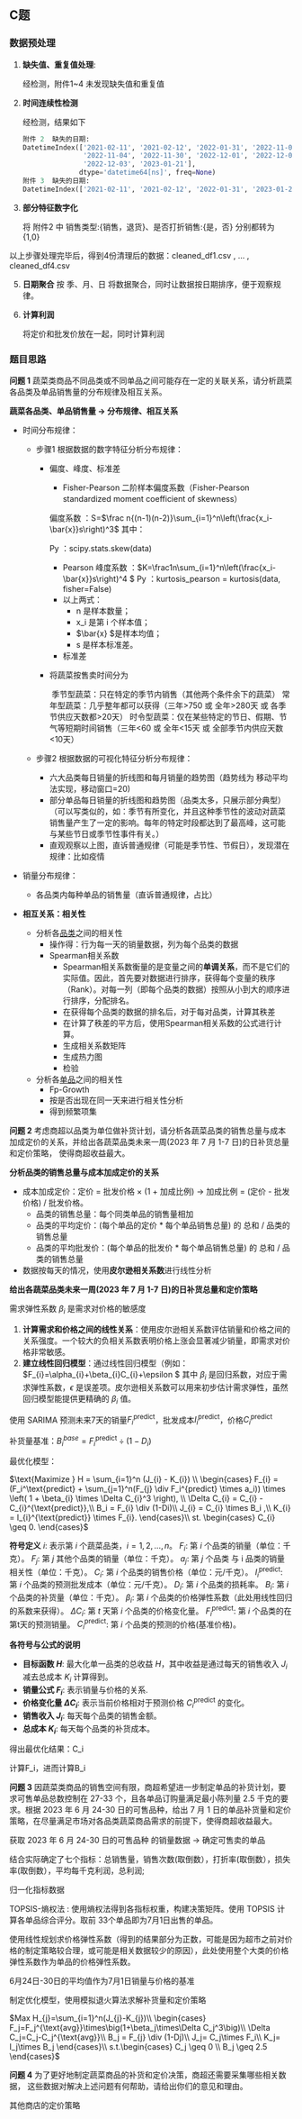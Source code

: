 ## C题

### 数据预处理

1. **缺失值、重复值处理**:

   经检测，附件1~4 未发现缺失值和重复值

2. **时间连续性检测**

   经检测，结果如下

   ```py
   附件 2  缺失的日期:
   DatetimeIndex(['2021-02-11', '2021-02-12', '2022-01-31', '2022-11-02',
                  '2022-11-04', '2022-11-30', '2022-12-01', '2022-12-02',
                  '2022-12-03', '2023-01-21'],
                 dtype='datetime64[ns]', freq=None)
   附件 3  缺失的日期:
   DatetimeIndex(['2021-02-11', '2021-02-12', '2022-01-31', '2023-01-21'], dtype='datetime64[ns]', freq=None)
   ```

3. **部分特征数字化**

   将 附件2 中 销售类型:{销售，退货}、是否打折销售:{是，否} 分别都转为 {1,0}

以上步骤处理完毕后，得到4份清理后的数据：cleaned_df1.csv , ... , cleaned_df4.csv

5. **日期聚合**
   按 季、月、日 将数据聚合，同时让数据按日期排序，便于观察规律。

6. **计算利润**

   将定价和批发价放在一起，同时计算利润



### 题目思路

**问题 1** 蔬菜类商品不同品类或不同单品之间可能存在一定的关联关系，请分析蔬菜各品类及单品销售量的分布规律及相互关系。

**蔬菜各品类、单品销售量 → 分布规律、相互关系**

- 时间分布规律：

  - 步骤1 根据数据的数字特征分析分布规律：

    - 偏度、峰度、标准差

      - Fisher-Pearson 二阶样本偏度系数（Fisher-Pearson standardized moment coefficient of skewness）

      偏度系数 ：S=$\frac n{(n-1)(n-2)}\sum_{i=1}^n\left(\frac{x_i-\bar{x}}s\right)^3$ 其中：

      Py ：scipy.stats.skew(data)

      - Pearson 峰度系数 ：$K=\frac1n\sum_{i=1}^n\left(\frac{x_i-\bar{x}}s\right)^4 $
        Py ：kurtosis_pearson = kurtosis(data, fisher=False)
      - 以上两式：
        - n 是样本数量；
        - x_i 是第 i 个样本值；
        - $\bar{x} $是样本均值；
        - s 是样本标准差。
      - 标准差

    - 将蔬菜按售卖时间分为

      ​	季节型蔬菜：只在特定的季节内销售（其他两个条件余下的蔬菜）
      ​	常年型蔬菜：几乎整年都可以获得（三年>750 或 全年>280天 或 各季节供应天数都>20天）
      ​	时令型蔬菜：仅在某些特定的节日、假期、节气等短期时间销售（三年<60 或 全年<15天 或 全部季节内供应天数<10天）

  - 步骤2 根据数据的可视化特征分析分布规律：

    - 六大品类每日销量的折线图和每月销量的趋势图（趋势线为 移动平均法实现，移动窗口=20)
    - 部分单品每日销量的折线图和趋势图（品类太多，只展示部分典型）（可以写类似的，如：季节有所变化，并且这种季节性的波动对蔬菜销售量产生了一定的影响。每年的特定时段都达到了最高峰，这可能与某些节日或季节性事件有关。）
    - 直观观察以上图，直诉普通规律（可能是季节性、节假日），发现潜在规律：比如疫情

- 销量分布规律：

  - 各品类内每种单品的销售量（直诉普通规律，占比）

- **相互关系：相关性**

  - 分析各<u>品类</u>之间的相关性
    - 操作得：行为每一天的销量数据，列为每个品类的数据
    - Spearman相关系数
      - Spearman相关系数衡量的是变量之间的**单调关系**，而不是它们的实际值。因此，首先要对数据进行排序，获得每个变量的秩序（Rank）。对每一列（即每个品类的数据）按照从小到大的顺序进行排序，分配排名。
      - 在获得每个品类的数据的排名后，对于每对品类，计算其秩差
      - 在计算了秩差的平方后，使用Spearman相关系数的公式进行计算。
      - 生成相关系数矩阵
      - 生成热力图
      - 检验
  - 分析各<u>单品</u>之间的相关性
    - Fp-Growth
    - 按是否出现在同一天来进行相关性分析
    - 得到频繁项集

**问题 2** 考虑商超以品类为单位做补货计划，请分析各蔬菜品类的销售总量与成本加成定价的关系，并给出各蔬菜品类未来一周(2023 年 7 月 1-7 日)的日补货总量和定价策略， 使得商超收益最大。

**分析品类的销售总量与成本加成定价的关系**

- 成本加成定价：定价 = 批发价格 × (1 + 加成比例)  →  加成比例 = (定价 - 批发价格) / 批发价格。
  - 品类的销售总量：每个同类单品的销售量相加
  - 品类的平均定价：(每个单品的定价 * 每个单品销售总量) 的 总和 / 品类的销售总量
  - 品类的平均批发价：(每个单品的批发价 * 每个单品销售总量) 的 总和 / 品类的销售总量
- 数据按每天的情况，使用**皮尔逊相关系数**进行线性分析

**给出各蔬菜品类未来一周(2023 年 7 月 1-7 日)的日补货总量和定价策略**

需求弹性系数 $\beta_{i}$ 是需求对价格的敏感度

1. **计算需求和价格之间的线性关系**：使用皮尔逊相关系数评估销量和价格之间的关系强度。一个较大的负相关系数表明价格上涨会显著减少销量，即需求对价格非常敏感。
2. **建立线性回归模型**：通过线性回归模型（例如： $F_{i}=\alpha_{i}+\beta_{i}C_{i}+\epsilon $ 
   其中 $\beta_{i}$ 是回归系数，对应于需求弹性系数，$\epsilon$ 是误差项。皮尔逊相关系数可以用来初步估计需求弹性，虽然回归模型能提供更精确的 $\beta_{i}$  值。



使用 SARIMA 预测未来7天的销量$F_{i}^{\text{predict}}$，批发成本$I_{i}^{\text{predict}}$，价格$C_{i}^{\text{predict}}$

补货量基准：$B_{i}^{base} = F_{i}^{\text{predict}} \div (1 - D_{i})$



最优化模型：

 $\text{Maximize }  H = \sum_{i=1}^n (J_{i} - K_{i}) \\
 \begin{cases}
 F_{i} = (F_i^\text{predict} + \sum_{j=1}^n(F_{j} \div F_i^{predict} \times a_i)) \times \left( 1 + \beta_{i} \times \Delta C_{i}^3 \right), \\
 \Delta C_{i} = C_{i} - C_{i}^{\text{predict}},\\
  B_i = F_{i} \div (1-Di)\\
 J_{i} = C_{i} \times B_i ,\\
 K_{i} = I_{i}^{\text{predict}} \times F_{i}.
\end{cases}\\
st. \begin{cases}
C_{i} \geq 0.
\end{cases}$ 

**符号定义**
$i$: 表示第 $i$ 个蔬菜品类，$i=1,2,\dots,n$。
$F_{i}$: 第 $i$ 个品类的销量（单位：千克）。
$F_{j}$: 第 $j$ 其他个品类的销量（单位：千克）。
$a_{j}$: 第 $j$ 个品类 与 i 品类的销量相关性（单位：千克）。
$C_{i}$: 第 $i$ 个品类的销售价格（单位：元/千克）。
$I_{i}^{\text{predict}}$: 第 $i$ 个品类的预测批发成本（单位：元/千克）。
$D_{i}$: 第 $i$ 个品类的损耗率。
$B_{i}$: 第 $i$ 个品类的补货量（单位：千克）。
$\beta_{i}$: 第 $i$ 个品类的价格弹性系数（此处用线性回归的系数来获得）。
$\Delta C_{i}$: 第 $t$ 天第 $i$ 个品类的价格变化量。
$F_{i}^{\text{predict}}$: 第 $i$ 个品类的在第t天的预测销量。
$C_{i}^{\text{predict}}$: 第 $i$ 个品类的预测的价格(基准价格)。

**各符号与公式的说明**

- **目标函数 $H$**: 最大化单一品类的总收益 $H$，其中收益是通过每天的销售收入 $J_{i}$ 减去总成本 $K_{i}$ 计算得到。
- **销量公式 $F_i$**: 表示销量与价格的关系.
- **价格变化量 $\Delta C_{i}$**: 表示当前价格相对于预测价格 $C_{i}^{\text{predict}}$ 的变化。
- **销售收入 $J_{i}$**: 每天每个品类的销售金额。
- **总成本 $K_{i}$**: 每天每个品类的补货成本。

得出最优化结果：C_i

计算F_i，进而计算B_i



**问题 3** 因蔬菜类商品的销售空间有限，商超希望进一步制定单品的补货计划，要求可售单品总数控制在 27-33 个，且各单品订购量满足最小陈列量 2.5 千克的要求。根据 2023 年 6 月 24-30 日的可售品种，给出 7 月 1 日的单品补货量和定价策略，在尽量满足市场对各品类蔬菜商品需求的前提下，使得商超收益最大。

获取 2023 年 6 月 24-30 日的可售品种 的销量数据 → 确定可售卖的单品

结合实际确定了七个指标：总销售量，销售次数(取倒数），打折率(取倒数），损失率(取倒数），平均每千克利润，总利润;

归一化指标数据

TOPSIS-熵权法 : 使用熵权法得到各指标权重，构建决策矩阵。使用 TOPSIS 计算各单品综合评分。取前 33个单品即为7月1日出售的单品。

使用线性规划求价格弹性系数（得到的结果部分为正数，可能是因为超市之前对价格的制定策略较合理，或可能是相关数据较少的原因），此处使用整个大类的价格弹性系数作为单品的价格弹性系数。

6月24日-30日的平均值作为7月1日销量与价格的基准

制定优化模型，使用模拟退火算法求解补货量和定价策略

$Max H_{j}=\sum_{i=1}^n(J_{j}-K_{j})\\
\begin{cases}
F_j=F_j^{\text{avg}}\times\big(1+\beta_j\times\Delta C_j^3\big)\\
\Delta C_j=C_j-C_j^{\text{avg}}\\
B_j = F_{j} \div (1-Dj)\\
J_j= C_j\times F_i\\
K_j= I_j\times B_j
\end{cases}\\
s.t.\begin{cases}
C_j \geq 0 \\
B_j \geq 2.5
\end{cases}$

**问题 4** 为了更好地制定蔬菜商品的补货和定价决策，商超还需要采集哪些相关数据， 这些数据对解决上述问题有何帮助，请给出你们的意见和理由。

其他商店的定价策略

